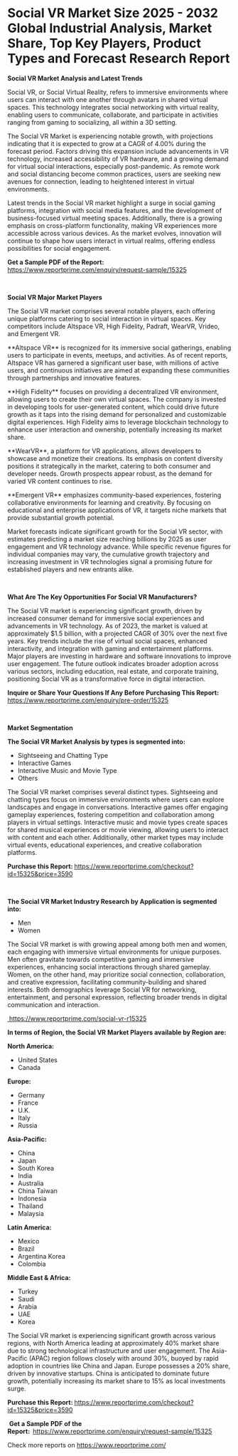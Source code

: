 <p><h1>Social VR Market Size 2025 - 2032 Global Industrial Analysis, Market Share, Top Key Players, Product Types and Forecast Research Report</h1></p><p><strong>Social VR Market Analysis and Latest Trends</strong></p>
<p><p>Social VR, or Social Virtual Reality, refers to immersive environments where users can interact with one another through avatars in shared virtual spaces. This technology integrates social networking with virtual reality, enabling users to communicate, collaborate, and participate in activities ranging from gaming to socializing, all within a 3D setting.</p><p>The Social VR Market is experiencing notable growth, with projections indicating that it is expected to grow at a CAGR of 4.00% during the forecast period. Factors driving this expansion include advancements in VR technology, increased accessibility of VR hardware, and a growing demand for virtual social interactions, especially post-pandemic. As remote work and social distancing become common practices, users are seeking new avenues for connection, leading to heightened interest in virtual environments.</p><p>Latest trends in the Social VR market highlight a surge in social gaming platforms, integration with social media features, and the development of business-focused virtual meeting spaces. Additionally, there is a growing emphasis on cross-platform functionality, making VR experiences more accessible across various devices. As the market evolves, innovation will continue to shape how users interact in virtual realms, offering endless possibilities for social engagement.</p></p>
<p><strong>Get a Sample PDF of the Report:&nbsp;</strong> <a href="https://www.reportprime.com/enquiry/request-sample/15325?utm_campaign=3352&utm_medium=2&utm_source=Github&utm_content=ia&utm_term=20032025&utm_id=social-vr">https://www.reportprime.com/enquiry/request-sample/15325</a></p>
<p>&nbsp;</p>
<p><strong>Social VR Major Market Players</strong></p>
<p><p>The Social VR market comprises several notable players, each offering unique platforms catering to social interaction in virtual spaces. Key competitors include Altspace VR, High Fidelity, Padraft, WearVR, Vrideo, and Emergent VR.</p><p>**Altspace VR** is recognized for its immersive social gatherings, enabling users to participate in events, meetups, and activities. As of recent reports, Altspace VR has garnered a significant user base, with millions of active users, and continuous initiatives are aimed at expanding these communities through partnerships and innovative features. </p><p>**High Fidelity** focuses on providing a decentralized VR environment, allowing users to create their own virtual spaces. The company is invested in developing tools for user-generated content, which could drive future growth as it taps into the rising demand for personalized and customizable digital experiences. High Fidelity aims to leverage blockchain technology to enhance user interaction and ownership, potentially increasing its market share.</p><p>**WearVR**, a platform for VR applications, allows developers to showcase and monetize their creations. Its emphasis on content diversity positions it strategically in the market, catering to both consumer and developer needs. Growth prospects appear robust, as the demand for varied VR content continues to rise.</p><p>**Emergent VR** emphasizes community-based experiences, fostering collaborative environments for learning and creativity. By focusing on educational and enterprise applications of VR, it targets niche markets that provide substantial growth potential.</p><p>Market forecasts indicate significant growth for the Social VR sector, with estimates predicting a market size reaching billions by 2025 as user engagement and VR technology advance. While specific revenue figures for individual companies may vary, the cumulative growth trajectory and increasing investment in VR technologies signal a promising future for established players and new entrants alike.</p></p>
<p>&nbsp;</p>
<p><strong>What Are The Key Opportunities For Social VR Manufacturers?</strong></p>
<p><p>The Social VR market is experiencing significant growth, driven by increased consumer demand for immersive social experiences and advancements in VR technology. As of 2023, the market is valued at approximately $1.5 billion, with a projected CAGR of 30% over the next five years. Key trends include the rise of virtual social spaces, enhanced interactivity, and integration with gaming and entertainment platforms. Major players are investing in hardware and software innovations to improve user engagement. The future outlook indicates broader adoption across various sectors, including education, real estate, and corporate training, positioning Social VR as a transformative force in digital interaction.</p></p>
<p><strong>Inquire or Share Your Questions If Any Before Purchasing This Report:</strong> <a href="https://www.reportprime.com/enquiry/pre-order/15325?utm_campaign=3352&utm_medium=2&utm_source=Github&utm_content=ia&utm_term=20032025&utm_id=social-vr">https://www.reportprime.com/enquiry/pre-order/15325</a></p>
<p>&nbsp;</p>
<p><strong>Market Segmentation</strong></p>
<p><strong>The Social VR Market Analysis by types is segmented into:</strong></p>
<p><ul><li>Sightseeing and Chatting Type</li><li>Interactive Games</li><li>Interactive Music and Movie Type</li><li>Others</li></ul></p>
<p><p>The Social VR market comprises several distinct types. Sightseeing and chatting types focus on immersive environments where users can explore landscapes and engage in conversations. Interactive games offer engaging gameplay experiences, fostering competition and collaboration among players in virtual settings. Interactive music and movie types create spaces for shared musical experiences or movie viewing, allowing users to interact with content and each other. Additionally, other market types may include virtual events, educational experiences, and creative collaboration platforms.</p></p>
<p><strong>Purchase this Report:&nbsp;</strong><a href="https://www.reportprime.com/checkout?id=15325&price=3590&utm_campaign=3352&utm_medium=2&utm_source=Github&utm_content=ia&utm_term=20032025&utm_id=social-vr">https://www.reportprime.com/checkout?id=15325&price=3590</a></p>
<p>&nbsp;</p>
<p><strong>The Social VR Market Industry Research by Application is segmented into:</strong></p>
<p><ul><li>Men</li><li>Women</li></ul></p>
<p><p>The Social VR market is with growing appeal among both men and women, each engaging with immersive virtual environments for unique purposes. Men often gravitate towards competitive gaming and immersive experiences, enhancing social interactions through shared gameplay. Women, on the other hand, may prioritize social connection, collaboration, and creative expression, facilitating community-building and shared interests. Both demographics leverage Social VR for networking, entertainment, and personal expression, reflecting broader trends in digital communication and interaction.</p></p>
<p><a href="https://www.reportprime.com/social-vr-r15325?utm_campaign=3352&utm_medium=2&utm_source=Github&utm_content=ia&utm_term=20032025&utm_id=social-vr">&nbsp;https://www.reportprime.com/social-vr-r15325</a></p>
<p><strong>In terms of Region, the Social VR Market Players available by Region are:</strong></p>
<p>
    <p> <strong> North America: </strong>
        <ul>
            <li>United States</li>
            <li>Canada</li>
        </ul>
        </p> 
    <p> <strong> Europe: </strong>
        <ul>
            <li>Germany</li>
            <li>France</li>
            <li>U.K.</li>
            <li>Italy</li>
            <li>Russia</li>
        </ul>
        </p> 
    <p> <strong> Asia-Pacific: </strong>
        <ul>
            <li>China</li>
            <li>Japan</li>
            <li>South Korea</li>
            <li>India</li>
            <li>Australia</li>
            <li>China Taiwan</li>
            <li>Indonesia</li>
            <li>Thailand</li>
            <li>Malaysia</li>
        </ul>
        </p> 
    <p> <strong> Latin America: </strong>
        <ul>
            <li>Mexico</li>
            <li>Brazil</li>
            <li>Argentina Korea</li>
            <li>Colombia</li>
        </ul>
        </p> 
    <p> <strong> Middle East & Africa: </strong>
        <ul>
            <li>Turkey</li>
            <li>Saudi</li>
            <li>Arabia</li>
            <li>UAE</li>
            <li>Korea</li>
        </ul>
    </p>
    </p>
<p><p>The Social VR market is experiencing significant growth across various regions, with North America leading at approximately 40% market share due to strong technological infrastructure and user engagement. The Asia-Pacific (APAC) region follows closely with around 30%, buoyed by rapid adoption in countries like China and Japan. Europe possesses a 20% share, driven by innovative startups. China is anticipated to dominate future growth, potentially increasing its market share to 15% as local investments surge.</p></p>
<p><strong>Purchase this Report: </strong><a href="https://www.reportprime.com/checkout?id=15325&price=3590&utm_campaign=3352&utm_medium=2&utm_source=Github&utm_content=ia&utm_term=20032025&utm_id=social-vr">https://www.reportprime.com/checkout?id=15325&price=3590</a></p>
<p>&nbsp;<strong>Get a Sample PDF of the Report:&nbsp;&nbsp;</strong><a href="https://www.reportprime.com/enquiry/request-sample/15325?utm_campaign=3352&utm_medium=2&utm_source=Github&utm_content=ia&utm_term=20032025&utm_id=social-vr">https://www.reportprime.com/enquiry/request-sample/15325</a></p>
<p><strong></strong></p>
<p>Check more reports on <a href="https://www.reportprime.com/?utm_campaign=3352&utm_medium=2&utm_source=Github&utm_content=ia&utm_term=20032025&utm_id=social-vr">https://www.reportprime.com/</a></p>